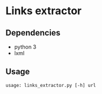 # Links extractor

## Dependencies

- python 3
- lxml

## Usage

```
usage: links_extractor.py [-h] url
```
